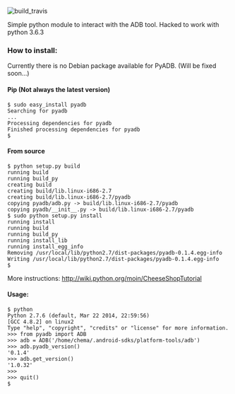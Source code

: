 ![build_travis](https://travis-ci.org/sch3m4/pyadb.svg?branch=master)

Simple python module to interact with the ADB tool. Hacked to work with python 3.6.3


### How to install:

Currently there is no Debian package available for PyADB. (Will be fixed soon...)


#### Pip (Not always the latest version)

    $ sudo easy_install pyadb
    Searching for pyadb
    ...
    Processing dependencies for pyadb
    Finished processing dependencies for pyadb
    $

#### From source

    $ python setup.py build
    running build
    running build_py
    creating build
    creating build/lib.linux-i686-2.7
    creating build/lib.linux-i686-2.7/pyadb
    copying pyadb/adb.py -> build/lib.linux-i686-2.7/pyadb
    copying pyadb/__init__.py -> build/lib.linux-i686-2.7/pyadb
    $ sudo python setup.py install
    running install
    running build
    running build_py
    running install_lib
    running install_egg_info
    Removing /usr/local/lib/python2.7/dist-packages/pyadb-0.1.4.egg-info
    Writing /usr/local/lib/python2.7/dist-packages/pyadb-0.1.4.egg-info
    $

More instructions: http://wiki.python.org/moin/CheeseShopTutorial

#### Usage:

    $ python
    Python 2.7.6 (default, Mar 22 2014, 22:59:56) 
    [GCC 4.8.2] on linux2
    Type "help", "copyright", "credits" or "license" for more information.
    >>> from pyadb import ADB
    >>> adb = ADB('/home/chema/.android-sdks/platform-tools/adb')
    >>> adb.pyadb_version()
    '0.1.4'
    >>> adb.get_version()
    '1.0.32'
    >>> 
    >>> quit()
    $
